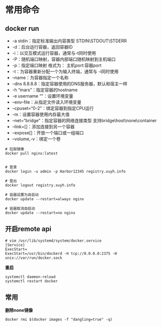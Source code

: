 # 常用命令


## docker run

* -a stdin：指定标准输出内容类型 STDIN\STDOUT\STDERR
* -d：后台运行容器，返回容器ID
* -i：以交互模式运行容器，通常与-t同时使用
* -P：随机端口映射，容器内部端口随机映射到主机端口
* -p：指定端口映射 格式为： 主机port:容器port
* -t：为容器重新分配一个为输入终端，通常与 -i同时使用
* –name：为容器指定一个名称
* –dns 8.8.8.8：指定容器使用的DNS服务器，默认和宿主一样
* -h “mars”：指定容器的hostname
* -e username “”：设置环境变量
* –env-file：从指定文件读入环境变量
* –cpuset=“0-2”：绑定容器到指定CPU运行
* -m：设置容器使用内存最大值
* –net=“bridge”：指定容器的网络连接类型 支持bridge\host\none\container
* –link=[]：添加连接到另一个容器
* –expose[]：开放一个端口或一组端口
* –volume,-v：绑定一个卷

```shell
# 拉取镜像
docker pull nginx:latest


# 登录
docker login -u admin -p Harbor12345 registry.xuyh.info

# 登出
docker logout registry.xuyh.info

# 容器设置为自启动
docker update --restart=always nginx

# 容器取消自启动
docker update --restart=no nginx
```


## 开启remote api

```shell
# vim /usr/lib/systemd/system/docker.service
[Service]
ExecStart=
ExecStart=/usr/bin/dockerd -H tcp://0.0.0.0:2375 -H unix://var/run/docker.sock
```

**重启**

```shell
systemctl daemon-reload
systemctl restart docker
```

## 常用

**删除none镜像**

```shell
docker rmi $(docker images -f "dangling=true" -q)
```